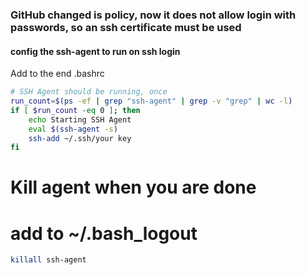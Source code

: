 ### GitHub changed is policy, now it does not allow login with passwords, so an ssh certificate must be used

#### config the ssh-agent to run on ssh login

Add to the end .bashrc

```bash
# SSH Agent should be running, once
run_count=$(ps -ef | grep "ssh-agent" | grep -v "grep" | wc -l)
if [ $run_count -eq 0 ]; then
    echo Starting SSH Agent
    eval $(ssh-agent -s)
    ssh-add ~/.ssh/your key
fi
```

# Kill agent when you are done
# add to ~/.bash_logout
```bash
killall ssh-agent
```
